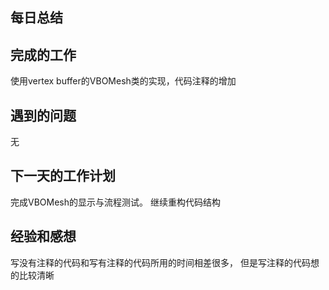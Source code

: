 ## 每日总结 ##
## 完成的工作 ##
使用vertex buffer的VBOMesh类的实现，代码注释的增加
## 遇到的问题 ##
无
## 下一天的工作计划 ##
完成VBOMesh的显示与流程测试。
继续重构代码结构
## 经验和感想 ##
写没有注释的代码和写有注释的代码所用的时间相差很多，
但是写注释的代码想的比较清晰